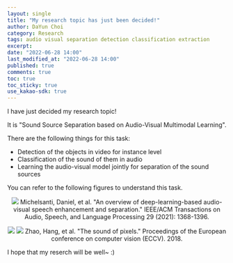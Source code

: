 ```yaml
---
layout: single
title: "My research topic has just been decided!"
author: DaYun Choi
category: Research
tags: audio visual separation detection classification extraction
excerpt: 
date: "2022-06-28 14:00"
last_modified_at: "2022-06-28 14:00"
published: true
comments: true
toc: true
toc_sticky: true
use_kakao-sdk: true
---
```


I have just decided my research topic!

It is "Sound Source Separation based on Audio-Visual Multimodal Learning".

There are the following things for this task:
- Detection of the objects in video for instance level
- Classification of the sound of them in audio
- Learning the audio-visual model jointly for separation of the sound sources

You can refer to the following figures to understand this task.

<p align="center">
    <img src = "https://user-images.githubusercontent.com/74304696/176095718-f05e079c-a2b6-45f9-b080-0048c6d922c9.png">
    Michelsanti, Daniel, et al. "An overview of deep-learning-based audio-visual speech enhancement and separation." IEEE/ACM Transactions on Audio, Speech, and Language Processing 29 (2021): 1368-1396.
</p>

<p align="center">
    <img src = "https://user-images.githubusercontent.com/74304696/176095723-69c8ef14-a156-41ae-93d5-a0b3f3196693.png">
    <img src = "https://user-images.githubusercontent.com/74304696/176095726-a38700d7-e957-4dd8-8458-5ba4dc264018.png">
    Zhao, Hang, et al. "The sound of pixels." Proceedings of the European conference on computer vision (ECCV). 2018.
</p>

I hope that my reserch will be well~ :)